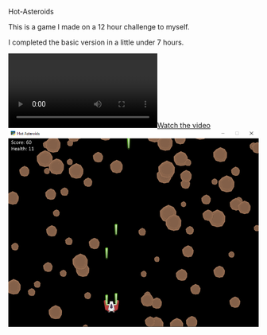 Hot-Asteroids

This is a game I made on a 12 hour challenge to myself.

I completed the basic version in a little under 7 hours.


[![Watch the video](/art/Hot_Asteroids-Play-1.webm)](/art/Hot_Asteroids-Play-1.webm)
![Alt text](/art/Hot_Asteroids-Screen-1.png?raw=true)
